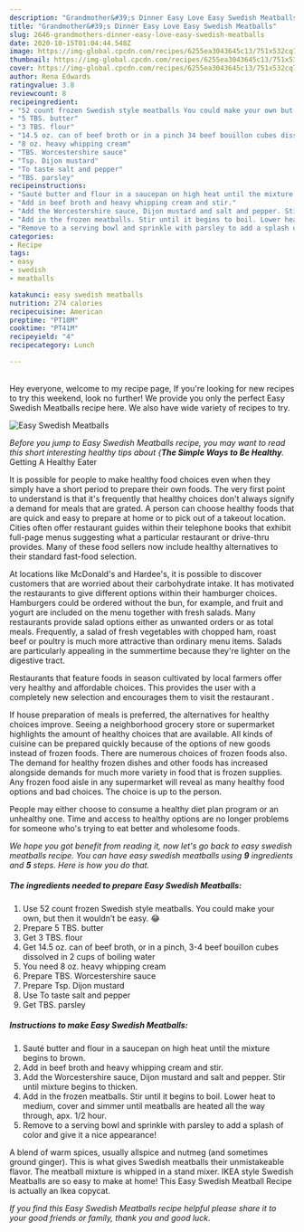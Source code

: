 ```yaml
---
description: "Grandmother&#39;s Dinner Easy Love Easy Swedish Meatballs"
title: "Grandmother&#39;s Dinner Easy Love Easy Swedish Meatballs"
slug: 2646-grandmothers-dinner-easy-love-easy-swedish-meatballs
date: 2020-10-15T01:04:44.548Z
image: https://img-global.cpcdn.com/recipes/6255ea3043645c13/751x532cq70/easy-swedish-meatballs-recipe-main-photo.jpg
thumbnail: https://img-global.cpcdn.com/recipes/6255ea3043645c13/751x532cq70/easy-swedish-meatballs-recipe-main-photo.jpg
cover: https://img-global.cpcdn.com/recipes/6255ea3043645c13/751x532cq70/easy-swedish-meatballs-recipe-main-photo.jpg
author: Rena Edwards
ratingvalue: 3.8
reviewcount: 8
recipeingredient:
- "52 count frozen Swedish style meatballs You could make your own but then it wouldnt be easy "
- "5 TBS. butter"
- "3 TBS. flour"
- "14.5 oz. can of beef broth or in a pinch 34 beef bouillon cubes dissolved in 2 cups of boiling water"
- "8 oz. heavy whipping cream"
- "TBS. Worcestershire sauce"
- "Tsp. Dijon mustard"
- "To taste salt and pepper"
- "TBS. parsley"
recipeinstructions:
- "Sauté butter and flour in a saucepan on high heat until the mixture begins to brown."
- "Add in beef broth and heavy whipping cream and stir."
- "Add the Worcestershire sauce, Dijon mustard and salt and pepper. Stir until mixture begins to thicken."
- "Add in the frozen meatballs. Stir until it begins to boil. Lower heat to medium, cover and simmer until meatballs are heated all the way through, apx. 1/2 hour."
- "Remove to a serving bowl and sprinkle with parsley to add a splash of color and give it a nice appearance!"
categories:
- Recipe
tags:
- easy
- swedish
- meatballs

katakunci: easy swedish meatballs 
nutrition: 274 calories
recipecuisine: American
preptime: "PT18M"
cooktime: "PT41M"
recipeyield: "4"
recipecategory: Lunch

---
```

<br>
Hey everyone, welcome to my recipe page, If you're looking for new recipes to try this weekend, look no further! We provide you only the perfect Easy Swedish Meatballs recipe here. We also have wide variety of recipes to try.
<br>


![Easy Swedish Meatballs](https://img-global.cpcdn.com/recipes/6255ea3043645c13/751x532cq70/easy-swedish-meatballs-recipe-main-photo.jpg)

<i>Before you jump to Easy Swedish Meatballs recipe, you may want to read this short interesting healthy tips about {<strong>The Simple Ways to Be Healthy</strong>.</i>
Getting A Healthy Eater

It is possible for people to make healthy food choices even when they simply have a short period to prepare their own foods. The very first point to understand is that it's frequently that healthy choices don't always signify a demand for meals that are grated. A person can choose healthy foods that are quick and easy to prepare at home or to pick out of a takeout location. Cities often offer restaurant guides within their telephone books that exhibit full-page menus suggesting what a particular restaurant or drive-thru provides. Many of these food sellers now include healthy alternatives to their standard fast-food selection.

At locations like McDonald's and Hardee's, it is possible to discover customers that are worried about their carbohydrate intake.  It has motivated the restaurants to give different options within their hamburger choices. Hamburgers could be ordered without the bun, for example, and fruit and yogurt are included on the menu together with fresh salads. Many restaurants provide salad options either as unwanted orders or as total meals. Frequently, a salad of fresh vegetables with chopped ham, roast beef or poultry is much more attractive than ordinary menu items.  Salads are particularly appealing in the summertime because they're lighter on the digestive tract.

Restaurants that feature foods in season cultivated by local farmers offer very healthy and affordable choices.  This provides the user with a completely new selection and encourages them to visit the restaurant .

If house preparation of meals is preferred, the alternatives for healthy choices improve. Seeing a neighborhood grocery store or supermarket highlights the amount of healthy choices that are available.  All kinds of cuisine can be prepared quickly because of the options of new goods instead of frozen foods. There are numerous choices of frozen foods also. The demand for healthy frozen dishes and other foods has increased alongside demands for much more variety in food that is frozen supplies. Any frozen food aisle in any supermarket will reveal as many healthy food options and bad choices. The choice is up to the person.

People may either choose to consume a healthy diet plan program or an unhealthy one. Time and access to healthy options are no longer problems for someone who's trying to eat better and wholesome foods.


<i>We hope you got benefit from reading it, now let's go back to easy swedish meatballs recipe. You can have easy swedish meatballs using <strong>9</strong> ingredients and <strong>5</strong> steps. Here is how you do that.
</i>

##### The ingredients needed to prepare Easy Swedish Meatballs:

1. Use 52 count frozen Swedish style meatballs. You could make your own, but then it wouldn’t be easy. 😂
1. Prepare 5 TBS. butter
1. Get 3 TBS. flour
1. Get 14.5 oz. can of beef broth, or in a pinch, 3-4 beef bouillon cubes dissolved in 2 cups of boiling water
1. You need 8 oz. heavy whipping cream
1. Prepare TBS. Worcestershire sauce
1. Prepare Tsp. Dijon mustard
1. Use To taste salt and pepper
1. Get TBS. parsley


##### Instructions to make Easy Swedish Meatballs:

1. Sauté butter and flour in a saucepan on high heat until the mixture begins to brown.
1. Add in beef broth and heavy whipping cream and stir.
1. Add the Worcestershire sauce, Dijon mustard and salt and pepper. Stir until mixture begins to thicken.
1. Add in the frozen meatballs. Stir until it begins to boil. Lower heat to medium, cover and simmer until meatballs are heated all the way through, apx. 1/2 hour.
1. Remove to a serving bowl and sprinkle with parsley to add a splash of color and give it a nice appearance!


A blend of warm spices, usually allspice and nutmeg (and sometimes ground ginger). This is what gives Swedish meatballs their unmistakeable flavor. The meatball mixture is whipped in a stand mixer. IKEA style Swedish Meatballs are so easy to make at home! This Easy Swedish Meatball Recipe is actually an Ikea copycat. 

<i>If you find this Easy Swedish Meatballs recipe helpful please share it to your good friends or family, thank you and good luck.</i>
